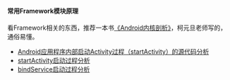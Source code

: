 #### 常用Framework模块原理
看Framework相关的东西，推荐一本书[《Android内核剖析》](https://e.jd.com/30149955.html)，柯元旦老师写的，通俗易懂。

- [Android应用程序内部启动Activity过程（startActivity）的源代码分析](https://blog.csdn.net/luoshengyang/article/details/6703247)
- [startActivity启动过程分析](http://gityuan.com/2016/03/12/start-activity/)
- [bindService启动过程分析](http://gityuan.com/2016/05/01/bind-service/)